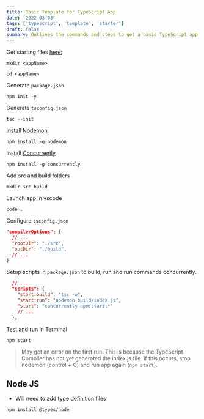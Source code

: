 ```yaml
---
title: Basic Template for TypeScript App
date: '2022-03-03'
tags: ['typescript', 'template', 'starter']
draft: false
summary: Outlines the commands and steps to get a basic TypeScript app up and running.
---
```


Get starting files [here:](https://github.com/Cwarcup/notes/blob/fd14a4f548214aefcc5525b32b3e08f8f27ba204/root/typescript/Reusable-TS-Snippets/new-TS-project-template)

```
mkdir <appName>

cd <appName>
```
Generate `package.json`
```
npm init -y
```
Generate `tsconfig.json`
```
tsc --init
```

Install [Nodemon](https://nodemon.io/)
```
npm install -g nodemon
```
Install [Concurrently](https://www.npmjs.com/package/concurrently)
```
npm install -g concurrently
```
Add src and build folders
```
mkdir src build
```

Launch app in vscode
```
code .
```

Configure `tsconfig.json`
```json
"compilerOptions": {
  // ...
  "rootDir": "./src", 
  "outDir": "./build", 
  // ...
}
```

Setup scripts in `package.json` to build, run and run commands concurrently.

```json
  // ...
  "scripts": {
    "start:build": "tsc -w",
    "start:run": "nodemon build/index.js",
    "start": "concurrently npm:start:*"
    // ...
  },
```

Test and run in Terminal
```
npm start
```
> May get an error on the first run. This is because the TypeScript Compiler has not yet generated the index.js file. If this occurs, stop nodemon (control + C) and run app again (`npm start`).

## Node JS
- Will need to add type definition files
```
npm install @types/node
```